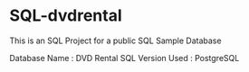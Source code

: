 # SQL-dvdrental

This is an SQL Project for a public SQL Sample Database

Database Name : DVD Rental
SQL Version Used : PostgreSQL
